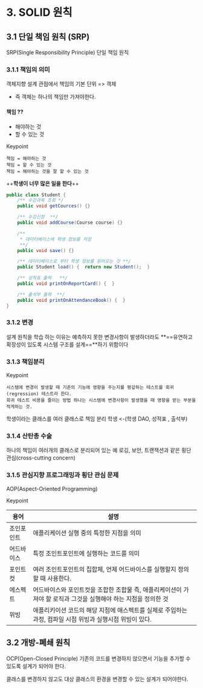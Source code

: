 # 3. SOLID 원칙

## 3.1 단일 책임 원칙 (SRP)

SRP(Single Responsibility Principle) 단일 책임 원칙

### 3.1.1 책임의 의미

객체지향 설계 관점에서 책임의 기본 단위 => 객체
* 즉 객체는 하나의 책임만 가져야한다.

#### 책임 ??
* 해야하는 것 
* 할 수 있는 것

Keypoint 
```
책임 = 해야하는 것
책임 = 할 수 있는 것
책임 = 해야하는 것을 잘 할 수 있는 것
```

++**학생이 너무 많은 일을 한다**++
```java
public class Student {
    /** 수강과목 조회 */
    public void getCources() {}

    /** 수강신청  **/
    public void addCourse(Course course) {}

    /**
     * 데이터베이스에 학생 정보를 저장
     **/
    public void save() {}

    /** 데이터베이스로 부터 학생 정보를 읽어오는 것 **/
    public Student load() {  return new Student();  }

    /** 성적표 출력   **/
    public void printOnReportCard() {  }

    /** 출석부 출력  **/
    public void printOnAttendanceBook() {  }
}
```

### 3.1.2 변경
설계 원칙을 학습 하는 이유는 예측하지 못한 변경사항이 발생하더라도 **==유연하고 확장성이 있도록 시스템 구조를 설계==**하기 위함이다


### 3.1.3 책임분리
Keypoint 
```
시스템에 변경이 발생할 때 기존의 기능에 영향을 주는지를 평갚하는 테스트를 회귀(regression) 테스트라 한다. 
회귀 테스트 비용을 줄이는 방법 하나는 시스템에 변경사항이 발생했을 때 영향을 받는 부분을 적게하는 것.
```

학생이라는 클래스를 여러 클래스로 책임 분리
학생 <-(학생 DAO, 성적표 , 출석부)

### 3.1.4 산탄총 수술
하나의 책임이 여러개의 클래스로 분리되어 있는 예
로깅, 보안, 트랜잭션과 같은 횡단 관심(cross-cutting concern) 

### 3.1.5 관심지향 프로그래밍과 횡단 관심 문제
AOP(Aspect-Oriented Programming)

Keypoint 

| 용어 | 설명 |
|--------|--------|
| 조인포인트       |   애플리케이션 실행 중의 특정한 지점을 의미     |
| 어드바이스       |   특정 조인트포인트에 실행하는 코드를 의미     |
| 포인트컷       |   여러 조인트포인트의 집합체, 언제 어드바이스를 실행할지 정의할 때 사용한다.     |
| 에스펙트       |   어드바이스와 포인트컷을 조합한 조합물 즉, 애플리케이션이 가져야 할 로직과 그것을 실행해야 하는 지점을 정의한 것     |
| 위빙       |   애플리키이션 코드의 해당 지점에 애스펙트를 실제로 주입하는 과정, 컴파일 시점 위빙과 실행시점 위빙이 있다.     |


## 3.2 개방-폐쇄 원칙

OCP(Open-Closed Principle)
기존의 코드를 변경하지 않으면서 기능을 추가할 수 있도록 설계가 되어야 한다.

클래스를 변경하지 않고도 대상 클래스의 환경을 변경할 수 있는 설계가 되어야한다.